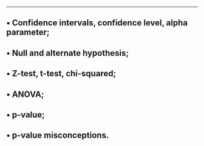 ----------------------------------------------------------------------
• Confidence intervals, confidence level, alpha parameter;
----------------------------------------------------------------------
• Null and alternate hypothesis;
-----------------------------------------------------------------
• Z-test, t-test, chi-squared;
-----------------------------------------------------------------
• ANOVA;
----------------------------------------------------------------
• p-value;
------------------------------------------------------------------
• p-value misconceptions.
-------------------------------------------------------------------
